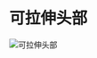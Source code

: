 # 可拉伸头部

![可拉伸头部](https://github.com/winfredzen/iOS-HowTo/blob/master/StretchableHeader/screenshot.gif)
